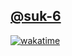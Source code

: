 ## [@suk-6](https://suk.kr)

[![wakatime](https://github-readme-stats.vercel.app/api/wakatime?username=woosuknam&layout=compact)](https://wakatime.com/@woosuknam)

